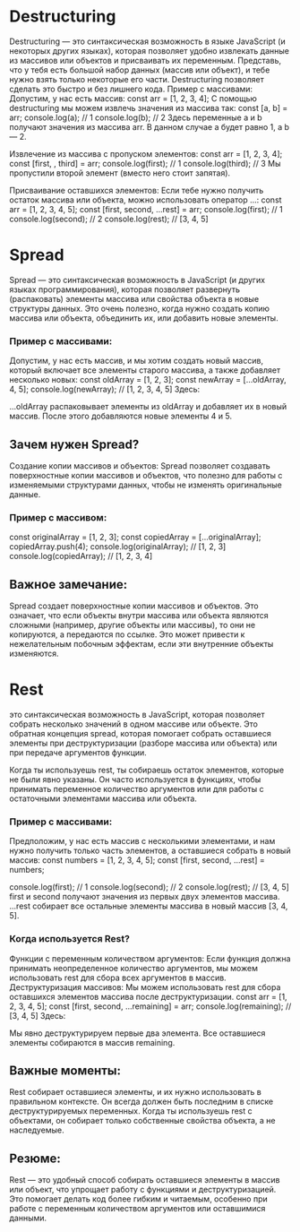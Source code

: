 # Destructuring
Destructuring — это синтаксическая возможность в языке JavaScript (и некоторых других языках), которая позволяет удобно извлекать данные из массивов или объектов и присваивать их переменным.
Представь, что у тебя есть большой набор данных (массив или объект), и тебе нужно взять только некоторые его части. Destructuring позволяет сделать это быстро и без лишнего кода.
Пример с массивами:
Допустим, у нас есть массив:
const arr = [1, 2, 3, 4];
С помощью destructuring мы можем извлечь значения из массива так:
const [a, b] = arr;
console.log(a); // 1
console.log(b); // 2
Здесь переменные a и b получают значения из массива arr. В данном случае a будет равно 1, а b — 2.


Извлечение из массива с пропуском элементов:
const arr = [1, 2, 3, 4];
const [first, , third] = arr;
console.log(first); // 1
console.log(third); // 3
Мы пропустили второй элемент (вместо него стоит запятая).

Присваивание оставшихся элементов: Если тебе нужно получить остаток массива или объекта, можно использовать оператор ...:
const arr = [1, 2, 3, 4, 5];
const [first, second, ...rest] = arr;
console.log(first);  // 1
console.log(second); // 2
console.log(rest);   // [3, 4, 5]

# Spread 
Spread — это синтаксическая возможность в JavaScript (и других языках программирования), которая позволяет развернуть (распаковать) элементы массива или свойства объекта в новые структуры данных. Это очень полезно, когда нужно создать копию массива или объекта, объединить их, или добавить новые элементы.
### Пример с массивами:
Допустим, у нас есть массив, и мы хотим создать новый массив, который включает все элементы старого массива, а также добавляет несколько новых:
const oldArray = [1, 2, 3];
const newArray = [...oldArray, 4, 5];
console.log(newArray); // [1, 2, 3, 4, 5]
Здесь:

...oldArray распаковывает элементы из oldArray и добавляет их в новый массив.
После этого добавляются новые элементы 4 и 5.
## Зачем нужен Spread?
Создание копии массивов и объектов: Spread позволяет создавать поверхностные копии массивов и объектов, что полезно для работы с изменяемыми структурами данных, чтобы не изменять оригинальные данные.
### Пример с массивом:
const originalArray = [1, 2, 3];
const copiedArray = [...originalArray];
copiedArray.push(4);
console.log(originalArray); // [1, 2, 3]
console.log(copiedArray);   // [1, 2, 3, 4]

## Важное замечание:
Spread создает поверхностные копии массивов и объектов. Это означает, что если объекты внутри массива или объекта являются сложными (например, другие объекты или массивы), то они не копируются, а передаются по ссылке. Это может привести к нежелательным побочным эффектам, если эти внутренние объекты изменяются.

# Rest 
это синтаксическая возможность в JavaScript, которая позволяет собрать несколько значений в одном массиве или объекте. Это обратная концепция spread, которая помогает собрать оставшиеся элементы при деструктуризации (разборе массива или объекта) или при передаче аргументов функции.

Когда ты используешь rest, ты собираешь остаток элементов, которые не были явно указаны. Он часто используется в функциях, чтобы принимать переменное количество аргументов или для работы с остаточными элементами массива или объекта.
### Пример с массивами:
Предположим, у нас есть массив с несколькими элементами, и нам нужно получить только часть элементов, а оставшиеся собрать в новый массив:
const numbers = [1, 2, 3, 4, 5];
const [first, second, ...rest] = numbers;

console.log(first);  // 1
console.log(second); // 2
console.log(rest);   // [3, 4, 5]
first и second получают значения из первых двух элементов массива.
...rest собирает все остальные элементы массива в новый массив [3, 4, 5].
### Когда используется Rest?
Функции с переменным количеством аргументов: Если функция должна принимать неопределенное количество аргументов, мы можем использовать rest для сбора всех аргументов в массив.
Деструктуризация массивов: Мы можем использовать rest для сбора оставшихся элементов массива после деструктуризации.
const arr = [1, 2, 3, 4, 5];
const [first, second, ...remaining] = arr;
console.log(remaining);  // [3, 4, 5]
Здесь:

Мы явно деструктурируем первые два элемента.
Все оставшиеся элементы собираются в массив remaining.
## Важные моменты:
Rest собирает оставшиеся элементы, и их нужно использовать в правильном контексте.
Он всегда должен быть последним в списке деструктурируемых переменных.
Когда ты используешь rest с объектами, он собирает только собственные свойства объекта, а не наследуемые.
## Резюме:
Rest — это удобный способ собирать оставшиеся элементы в массив или объект, что упрощает работу с функциями и деструктуризацией. Это помогает делать код более гибким и читаемым, особенно при работе с переменным количеством аргументов или оставшимися данными.
